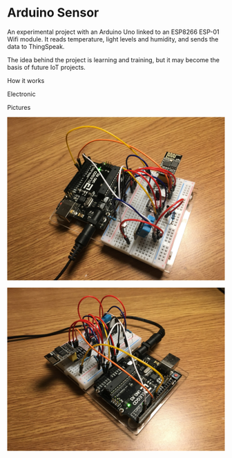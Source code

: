 # Arduino Sensor
An experimental project with an Arduino Uno linked to an ESP8266 ESP-01 Wifi module. 
It reads temperature, light levels and humidity, and sends the data to ThingSpeak.


The idea behind the project is learning and training, but it may become the basis of future IoT projects.

How it works

Electronic 

Pictures

![Picture of prototype board](https://github.com/kev1nd/ArduinoSensor/blob/master/assets/pic1.jpg)

![Picture of prototype board](https://github.com/kev1nd/ArduinoSensor/blob/master/assets/pic2.jpg)
